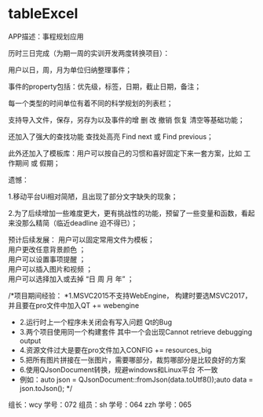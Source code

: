 # tableExcel

APP描述：事程规划应用




历时三日完成（为期一周的实训开发两度转换项目）：

用户以日，周，月为单位归纳整理事件；

事件的property包括：优先级，标签，日期，截止日期，备注；

每一个类型的时间单位有着不同的科学规划的列表栏；

支持导入文件，保存，另存为以及事件的增 删 改 撤销 恢复 清空等基础功能；

还加入了强大的查找功能  查找处高亮  Find next 或 Find previous；

此外还加入了模板库：用户可以按自己的习惯和喜好固定下来一套方案，比如 工作期间 或 假期；





遗憾：

1.移动平台Ui相对简陋，且出现了部分文字缺失的现象；

2.为了后续增加一些难度更大，更有挑战性的功能，预留了一些变量和函数，看起来没那么精简（临近deadline 迫不得已）；



预计后续发展：
用户可以固定常用文件为模板；    
用户更改任意背景颜色 ；    
用户可以设置事项提醒 ；    
用户可以插入图片和视频 ；      
用户可以选择加入或去掉 “日 周 月 年” ；      



/*项目期间经验：
 *1.MSVC2015不支持WebEngine， 构建时要选MSVC2017，并且要在pro文件中加入QT += webengine
 * 2.运行时上一个程序未关闭会有写入问题   Qt的Bug
 * 3.两个项目使用同一个构建套件 其中一个会出现Cannot retrieve debugging output
 * 4.资源文件过大是要在pro文件加入CONFIG += resources_big
 * 5.把所有图片拼接在一张图片，需要哪部分，裁剪哪部分是比较良好的方案
 * 6.使用QJsonDocument转换，规避windows和Linux平台 不一致
 * 例如：auto json = QJsonDocument::fromJson(data.toUtf8());auto data  = json.toJson();
 */
 
 
 
组长：wcy   学号：072
组员：sh    学号：064
     zzh    学号：065
